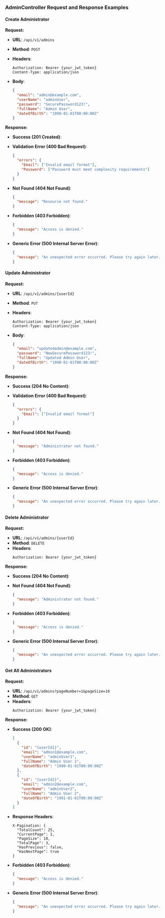 ### AdminController Request and Response Examples

#### Create Administrator

**Request:**

- **URL**: `/api/v1/admins`
- **Method**: `POST`
- **Headers**:
  ```plaintext
  Authorization: Bearer {your_jwt_token}
  Content-Type: application/json
  ```

- **Body**:
  ```json
  {
    "email": "admin@example.com",
    "userName": "adminUser",
    "password": "SecurePassword123!",
    "fullName": "Admin User",
    "dateOfBirth": "1990-01-01T00:00:00Z"
  }
  ```

**Response:**

- **Success (201 Created)**:

- **Validation Error (400 Bad Request)**:
  ```json
  {
    "errors": {
      "Email": ["Invalid email format"],
      "Password": ["Password must meet complexity requirements"]
    }
  }
  ```

- **Not Found (404 Not Found)**:
  ```json
  {
    "message": "Resource not found."
  }
  ```

- **Forbidden (403 Forbidden)**:
  ```json
  {
    "message": "Access is denied."
  }
  ```

- **Generic Error (500 Internal Server Error)**:
  ```json
  {
    "message": "An unexpected error occurred. Please try again later."
  }
  ```

#### Update Administrator

**Request:**

- **URL**: `/api/v1/admins/{userId}`
- **Method**: `PUT`
- **Headers**:
  ```plaintext
  Authorization: Bearer {your_jwt_token}
  Content-Type: application/json
  ```

- **Body**:
  ```json
  {
    "email": "updatedadmin@example.com",
    "password": "NewSecurePassword123!",
    "fullName": "Updated Admin User",
    "dateOfBirth": "1990-01-01T00:00:00Z"
  }
  ```

**Response:**

- **Success (204 No Content)**:
- **Validation Error (400 Bad Request)**:
  ```json
  {
    "errors": {
      "Email": ["Invalid email format"]
    }
  }
  ```

- **Not Found (404 Not Found)**:
  ```json
  {
    "message": "Administrator not found."
  }
  ```

- **Forbidden (403 Forbidden)**:
  ```json
  {
    "message": "Access is denied."
  }
  ```

- **Generic Error (500 Internal Server Error)**:
  ```json
  {
    "message": "An unexpected error occurred. Please try again later."
  }
  ```

#### Delete Administrator

**Request:**

- **URL**: `/api/v1/admins/{userId}`
- **Method**: `DELETE`
- **Headers**:
  ```plaintext
  Authorization: Bearer {your_jwt_token}
  ```

**Response:**

- **Success (204 No Content)**:

- **Not Found (404 Not Found)**:
  ```json
  {
    "message": "Administrator not found."
  }
  ```

- **Forbidden (403 Forbidden)**:
  ```json
  {
    "message": "Access is denied."
  }
  ```

- **Generic Error (500 Internal Server Error)**:
  ```json
  {
    "message": "An unexpected error occurred. Please try again later."
  }
  ```

#### Get All Administrators

**Request:**

- **URL**: `/api/v1/admins?pageNumber=1&pageSize=10`
- **Method**: `GET`
- **Headers**:
  ```plaintext
  Authorization: Bearer {your_jwt_token}
  ```

**Response:**

- **Success (200 OK)**:
  ```json
  [
    {
      "id": "{userId1}",
      "email": "admin1@example.com",
      "userName": "adminUser1",
      "fullName": "Admin User 1",
      "dateOfBirth": "1990-01-01T00:00:00Z"
    },
    {
      "id": "{userId2}",
      "email": "admin2@example.com",
      "userName": "adminUser2",
      "fullName": "Admin User 2",
      "dateOfBirth": "1991-01-01T00:00:00Z"
    }
  ]
  ```

- **Response Headers**:
  ```plaintext
  X-Pagination: {
    "TotalCount": 25,
    "CurrentPage": 1,
    "PageSize": 10,
    "TotalPage": 3,
    "HasPrevious": false,
    "HasNextPage": true
  }
  ```

- **Forbidden (403 Forbidden)**:
  ```json
  {
    "message": "Access is denied."
  }
  ```

- **Generic Error (500 Internal Server Error)**:
  ```json
  {
    "message": "An unexpected error occurred. Please try again later."
  }
  ``` 
